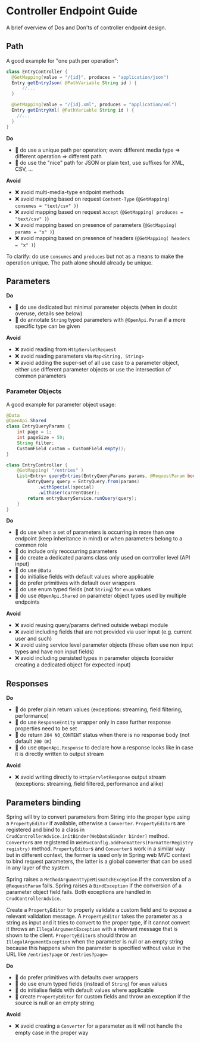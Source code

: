 # Controller Endpoint Guide
A brief overview of Dos and Don'ts of controller endpoint design.


## Path
A good example for "one path per operation":

```java
class EntryController {
  @GetMapping(value = "/{id}", produces = "application/json")
  Entry getEntryJson( @PathVariable String id ) {
      //...
  }

  @GetMapping(value = "/{id}.xml", produces = "application/xml")
  Entry getEntryXml( @PathVariable String id ) {
    //...
  }
}
```

**Do**
* 🚀 do use a unique path per operation; even: different media type => different operation => different path
* 🚀 do use the "nice" path for JSON or plain text, use suffixes for XML, CSV, ...

**Avoid**
* ❌ avoid multi-media-type endpoint methods
* ❌ avoid mapping based on request `Content-Type` (`@GetMapping( consumes = "text/csv" )`)
* ❌ avoid mapping based on request `Accept` (`@GetMapping( produces = "text/csv" )`)
* ❌ avoid mapping based on presence of parameters (`@GetMapping( params = "x" )`)
* ❌ avoid mapping based on presence of headers (`@GetMapping( headers = "x" )`)

To clarify: do use `consumes` and `produces` but not as a means to make the operation unique.
The path alone should already be unique.


## Parameters

**Do**
* 🚀 do use dedicated but minimal parameter objects (when in doubt overuse, details see below)
* 🚀 do annotate `String` typed parameters with `@OpenApi.Param` if a more specific type can be given

**Avoid**
* ❌ avoid reading from `HttpServletRequest`
* ❌ avoid reading parameters via `Map<String, String>`
* ❌ avoid adding the super-set of all use case to a parameter object,
  either use different parameter objects or use the intersection of common parameters

### Parameter Objects
A good example for parameter object usage:

```java
@Data
@OpenApi.Shared
class EntryQueryParams {
    int page = 1;
    int pageSize = 50;
    String filter;
    CustomField custom = CustomField.empty();
}

class EntryController {
    @GetMapping( "/entries" )
    List<Entry> queryEntries(EntryQueryParams params, @RequestParam boolean special) {
        EntryQuery query = EntryQuery.from(params)
            .withSpecial(special)
            .withUser(currentUser);
        return entryQueryService.runQuery(query);
    }
}
```

**Do**
* 🚀 do use when a set of parameters is occurring in more than one endpoint (keep inheritance in mind) or when parameters belong to a common role
* 🚀 do include only reoccurring parameters
* 🚀 do create a dedicated params class only used on controller level (API input)
* 🚀 do use `@Data`
* 🚀 do initialise fields with default values where applicable
* 🚀 do prefer primitives with default over wrappers
* 🚀 do use enum typed fields (not `String`) for `enum` values
* 🚀 do use `@OpenApi.Shared` on parameter object types used by multiple endpoints

**Avoid**
* ❌ avoid reusing query/params defined outside webapi module
* ❌ avoid including fields that are not provided via user input (e.g. current user and such)
* ❌ avoid using service level parameter objects (these often use non input types and have non input fields)
* ❌ avoid including persisted types in parameter objects (consider creating a dedicated object for expected input)


## Responses

**Do**
* 🚀 do prefer plain return values (exceptions: streaming, field filtering, performance)
* 🚀 do use `ResponseEntity` wrapper only in case further response properties need to be set
* 🚀 do return `204 NO_CONTENT` status when there is no response body (not default `200 OK`)
* 🚀 do use `@OpenApi.Response` to declare how a response looks like in case it is directly written to output stream

**Avoid**
* ❌ avoid writing directly to `HttpServletResponse` output stream (exceptions: streaming, field filtered, performance and alike)

## Parameters binding

Spring will try to convert parameters from String into the proper type using a `PropertyEditor` if available, otherwise a `Converter`. `PropertyEditor`s are registered and bind to a class in `CrudControllerAdvice.initBinder(WebDataBinder binder)` method. `Converter`s are registered in `WebMvcConfig.addFormatters(FormatterRegistry registry)` method.
`PropertyEditor`s and `Converter`s work in a similar way but in different context, the former is used only in Spring web MVC context to bind request parameters, the latter is a global converter that can be used in any layer of the system.

Spring raises a `MethodArgumentTypeMismatchException` if the conversion of a `@RequestParam` fails. Spring raises a `BindException` if the conversion of a parameter object field fails. Both exceptions are handled in `CrudControllerAdvice`.

Create a `PropertyEditor` to properly validate a custom field and to expose a relevant validation message.
A `PropertyEditor` takes the parameter as a string as input and it tries to convert to the proper type, if it cannot convert it throws an `IllegalArgumentException` with a relevant message that is shown to the client.
`PropertyEditor`s should throw an `IllegalArgumentException` when the parameter is null or an empty string because this happens when the parameter is specified without value in the URL like `/entries?page` or `/entries?page=`

**Do**
* 🚀 do prefer primitives with defaults over wrappers
* 🚀 do use enum typed fields (instead of `String`) for `enum` values
* 🚀 do initialise fields with default values where applicable
* 🚀 create `PropertyEditor` for custom fields and throw an exception if the source is null or an empty string

**Avoid**
* ❌ avoid creating a `Converter` for a parameter as it will not handle the empty case in the proper way

